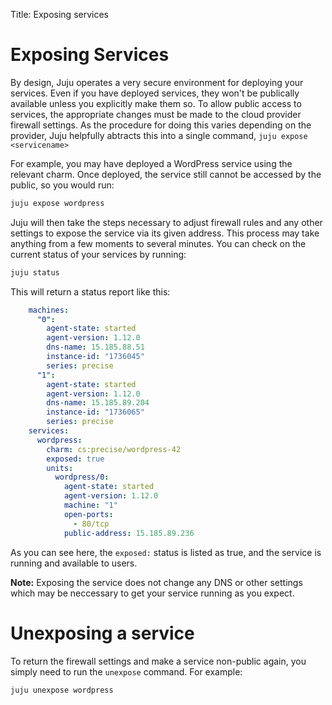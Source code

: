 Title: Exposing services

# Exposing Services

By design, Juju operates a very secure environment for deploying your services.
Even if you have deployed services, they won't be publically available unless
you explicitly make them so. To allow public access to services, the
appropriate changes must be made to the cloud provider firewall settings. As
the procedure for doing this varies depending on the provider, Juju helpfully
abtracts this into a single command, `juju expose <servicename>`

For example, you may have deployed a WordPress service using the relevant
charm. Once deployed, the service still cannot be accessed by the public,
so you would run:

```bash
juju expose wordpress
```

Juju will then take the steps necessary to adjust firewall rules and any other
settings to expose the service via its given address. This process may take
anything from a few moments to several minutes. You can check on the current
status of your services by running:

```bash
juju status
```

This will return a status report like this:

```yaml
    machines:
      "0":
        agent-state: started
        agent-version: 1.12.0
        dns-name: 15.185.88.51
        instance-id: "1736045"
        series: precise
      "1":
        agent-state: started
        agent-version: 1.12.0
        dns-name: 15.185.89.204
        instance-id: "1736065"
        series: precise
    services:
      wordpress:
        charm: cs:precise/wordpress-42
        exposed: true
        units:
          wordpress/0:
            agent-state: started
            agent-version: 1.12.0
            machine: "1"
            open-ports:
              - 80/tcp
            public-address: 15.185.89.236
```

As you can see here, the `exposed:` status is listed as true, and the
service is running and available to users.

**Note:** Exposing the service does not change any DNS or other settings which may be neccessary to get your service running as you expect.

# Unexposing a service

To return the firewall settings and make a service non-public again, you
simply need to run the `unexpose` command. For example:

```bash
juju unexpose wordpress
```
